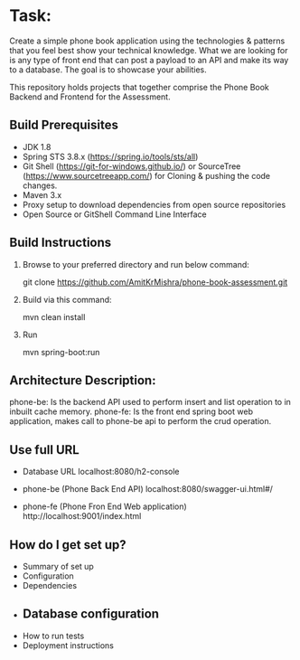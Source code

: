 # Task:
Create a simple phone book application using the technologies & patterns that you feel best show your technical knowledge. What we are looking for is any type of front end that can post a payload to an API and make its way to a database. The goal is to showcase your abilities.  

This repository holds projects that together comprise the Phone Book Backend and Frontend for the Assessment.

## Build Prerequisites

* JDK 1.8
* Spring STS 3.8.x (https://spring.io/tools/sts/all) 
* Git Shell (https://git-for-windows.github.io/) or SourceTree (https://www.sourcetreeapp.com/) for Cloning & pushing the code changes. 
* Maven 3.x
* Proxy setup to download dependencies from open source repositories
* Open Source or GitShell Command Line Interface

## Build Instructions

1. Browse to your preferred directory and run below command:

    git clone https://github.com/AmitKrMishra/phone-book-assessment.git

2. Build via this command:
   
    mvn clean install

3. Run

   mvn spring-boot:run
   
Architecture Description:
-------------------------
phone-be: Is the backend API used to perform insert and list operation to in inbuilt cache memory.
phone-fe: Is the front end spring boot web application, makes call to phone-be api to perform the crud operation.

## Use full URL
* Database URL
     localhost:8080/h2-console

* phone-be (Phone Back End API)
     localhost:8080/swagger-ui.html#/

* phone-fe (Phone Fron End Web application)
     http://localhost:9001/index.html

## How do I get set up?

* Summary of set up
* Configuration
* Dependencies
* Database configuration
  -
* How to run tests
* Deployment instructions

 

 













